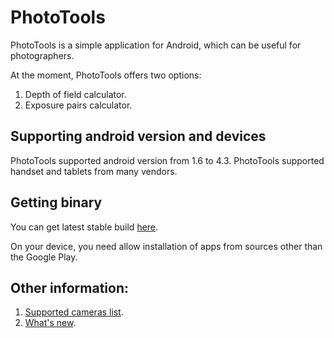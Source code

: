 PhotoTools
==========
PhotoTools is a simple application for Android, which can be useful for photographers.

At the moment, PhotoTools offers two options:

1. Depth of field calculator.
2. Exposure pairs calculator.

Supporting android version and devices
----------
PhotoTools supported android version from 1.6 to 4.3.
PhotoTools supported handset and tablets from many vendors.

Getting binary
----------
You can get latest stable build [here](https://www.dropbox.com/s/dszpeb1tp1rnk8t/PhotoTools.apk).

On your device, you need allow installation of apps from sources other than the Google Play.

Other information:
----------
1. [Supported cameras list](https://github.com/yankovskiy/PhotoTools/wiki/Supported-cameras).
2. [What's new](https://github.com/yankovskiy/PhotoTools/wiki/What%27s-new).
